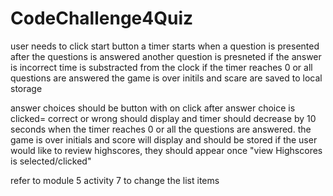 # CodeChallenge4Quiz
user needs to click start button
a timer starts when a question is presented
after the questions is answered 
another question is presneted
if the answer is incorrect time is substracted from the clock
if the timer reaches 0 or all questions are answered
the game is over
initils and scare are saved to local storage


answer choices should be button with on click 
after answer choice is clicked= correct or wrong should display and timer should decrease by 10 seconds
when the timer reaches 0 or all the questions are answered. the game is over
initials and score will display and should be stored
if the user would like to review highscores, they should appear once "view Highscores is selected/clicked"



refer to module 5 activity 7 to change the list items 